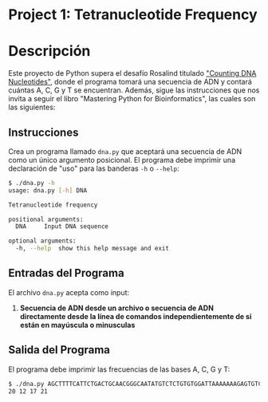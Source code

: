 # Project 1: Tetranucleotide Frequency

# Descripción

Este proyecto de Python supera el desafío Rosalind titulado ["Counting DNA Nucleotides"](https://rosalind.info/problems/dna/), donde el programa tomará una secuencia de ADN y contará cuántas A, C, G y T se encuentran. Además, sigue las instrucciones que nos invita a seguir el libro "Mastering Python for Bioinformatics", las cuales son las siguientes:

## Instrucciones

Crea un programa llamado `dna.py` que aceptará una secuencia de ADN como un único argumento posicional. El programa debe imprimir una declaración de "uso" para las banderas `-h` o `--help`:

```sh
$ ./dna.py -h
usage: dna.py [-h] DNA

Tetranucleotide frequency

positional arguments:
  DNA     Input DNA sequence

optional arguments:
  -h, --help  show this help message and exit
```
## Entradas del Programa
El archivo `dna.py` acepta como input:

1. **Secuencia de ADN desde un archivo o secuencia de ADN directamente desde la línea de comandos independientemente de si están en mayúscula o minusculas**

## Salida del Programa

El programa debe imprimir las frecuencias de las bases A, C, G y T:

```sh
$ ./dna.py AGCTTTTCATTCTGACTGCAACGGGCAATATGTCTCTGTGTGGATTAAAAAAAGAGTGTCTGATAGCAGC
20 12 17 21
```
